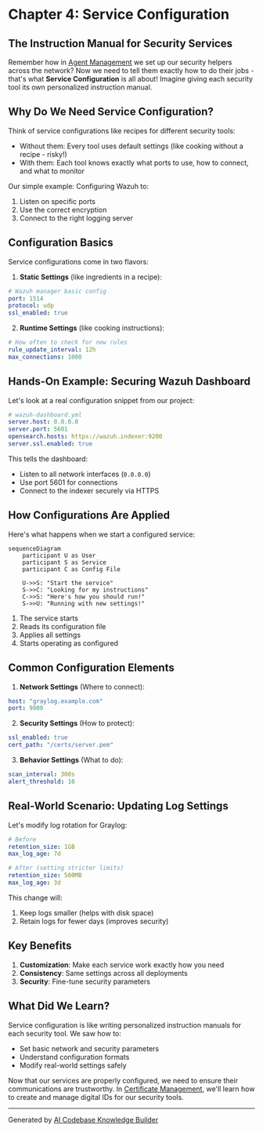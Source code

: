 # Chapter 4: Service Configuration

## The Instruction Manual for Security Services

Remember how in [Agent Management](03_agent_management_.md) we set up our security helpers across the network? Now we need to tell them exactly how to do their jobs - that's what **Service Configuration** is all about! Imagine giving each security tool its own personalized instruction manual.

## Why Do We Need Service Configuration?

Think of service configurations like recipes for different security tools:
- Without them: Every tool uses default settings (like cooking without a recipe - risky!)
- With them: Each tool knows exactly what ports to use, how to connect, and what to monitor

Our simple example: Configuring Wazuh to:
1. Listen on specific ports
2. Use the correct encryption
3. Connect to the right logging server

## Configuration Basics

Service configurations come in two flavors:

1. **Static Settings** (like ingredients in a recipe):
```yaml
# Wazuh manager basic config
port: 1514
protocol: udp
ssl_enabled: true
```

2. **Runtime Settings** (like cooking instructions):
```yaml
# How often to check for new rules
rule_update_interval: 12h
max_connections: 1000
```

## Hands-On Example: Securing Wazuh Dashboard

Let's look at a real configuration snippet from our project:

```yaml
# wazuh-dashboard.yml
server.host: 0.0.0.0
server.port: 5601
opensearch.hosts: https://wazuh.indexer:9200
server.ssl.enabled: true
```

This tells the dashboard:
- Listen to all network interfaces (`0.0.0.0`)
- Use port 5601 for connections
- Connect to the indexer securely via HTTPS

## How Configurations Are Applied

Here's what happens when we start a configured service:

```mermaid
sequenceDiagram
    participant U as User
    participant S as Service
    participant C as Config File
    
    U->>S: "Start the service"
    S->>C: "Looking for my instructions"
    C->>S: "Here's how you should run!"
    S->>U: "Running with new settings!"
```

1. The service starts
2. Reads its configuration file
3. Applies all settings
4. Starts operating as configured

## Common Configuration Elements

1. **Network Settings** (Where to connect):
```yaml
host: "graylog.example.com"
port: 9000
```

2. **Security Settings** (How to protect):
```yaml
ssl_enabled: true
cert_path: "/certs/server.pem"
```

3. **Behavior Settings** (What to do):
```yaml
scan_interval: 300s
alert_threshold: 10
```

## Real-World Scenario: Updating Log Settings

Let's modify log rotation for Graylog:

```yaml
# Before
retention_size: 1GB
max_log_age: 7d

# After (setting stricter limits)
retention_size: 500MB
max_log_age: 3d
```

This change will:
1. Keep logs smaller (helps with disk space)
2. Retain logs for fewer days (improves security)

## Key Benefits

1. **Customization**: Make each service work exactly how you need
2. **Consistency**: Same settings across all deployments
3. **Security**: Fine-tune security parameters

## What Did We Learn?

Service configuration is like writing personalized instruction manuals for each security tool. We saw how to:
- Set basic network and security parameters
- Understand configuration formats
- Modify real-world settings safely

Now that our services are properly configured, we need to ensure their communications are trustworthy. In [Certificate Management](05_certificate_management_.md), we'll learn how to create and manage digital IDs for our security tools.

---

Generated by [AI Codebase Knowledge Builder](https://github.com/The-Pocket/Tutorial-Codebase-Knowledge)